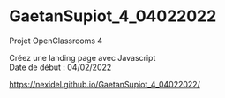 # GaetanSupiot_4_04022022

Projet OpenClassrooms 4

Créez une landing page avec Javascript
<br />Date de début : 04/02/2022

https://nexidel.github.io/GaetanSupiot_4_04022022/
